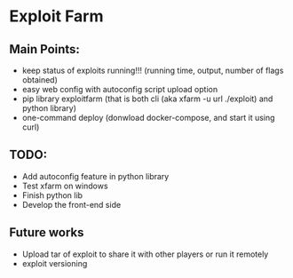 # Exploit Farm

## Main Points:
- keep status of exploits running!!! (running time, output, number of flags obtained)
- easy web config with autoconfig script upload option
- pip library exploitfarm (that is both cli (aka xfarm -u url ./exploit) and python library)
- one-command deploy (donwload docker-compose, and start it using curl)

## TODO:
- Add autoconfig feature in python library
- Test xfarm on windows
- Finish python lib
- Develop the front-end side

## Future works
- Upload tar of exploit to share it with other players or run it remotely
- exploit versioning

